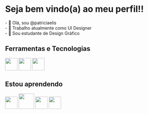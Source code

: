 <h1> Seja bem vindo(a) ao meu perfil!! </h1>
-  👋 Olá, sou @patriciaelis
  <br>
-  🚀 Trabalho atualmente como UI Designer
   <br>
-  💞️ Sou estudante de Design Gráfico

## Ferramentas e Tecnologias

<img src="https://cdn.jsdelivr.net/gh/devicons/devicon/icons/figma/figma-original.svg" width="40" height="40" />  <img src="https://cdn.jsdelivr.net/gh/devicons/devicon/icons/photoshop/photoshop-line.svg" width="40" height="40" /> <img src="https://cdn.jsdelivr.net/gh/devicons/devicon/icons/illustrator/illustrator-line.svg" width="40" height="40" />
          
          
          

## Estou aprendendo

<img src="https://cdn.jsdelivr.net/gh/devicons/devicon/icons/html5/html5-original.svg" width="40" height="40" /> <img src="https://cdn.jsdelivr.net/gh/devicons/devicon/icons/css3/css3-original-wordmark.svg" width="50" height="50" /> <img src="https://cdn.jsdelivr.net/gh/devicons/devicon/icons/javascript/javascript-original.svg" width="40" height="40" /> <img src="https://cdn.jsdelivr.net/gh/devicons/devicon/icons/wordpress/wordpress-plain.svg" width="40" height="40" />
          
          
<!---
patriciaelis/patriciaelis is a ✨ special ✨ repository because its `README.md` (this file) appears on your GitHub profile.
You can click the Preview link to take a look at your changes.
--->
